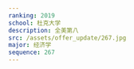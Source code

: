 ```yaml
---
ranking: 2019
school: 杜克大学
description: 全美第八
src: /assets/offer_update/267.jpg
major: 经济学
sequence: 267
---
```

